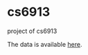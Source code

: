 # cs6913
project of cs6913

The data is available [here](https://drive.google.com/file/d/1mIyfsj-HhCxqK8b7qYHCXyDbV7NgbA0B/view?usp=sharing).
